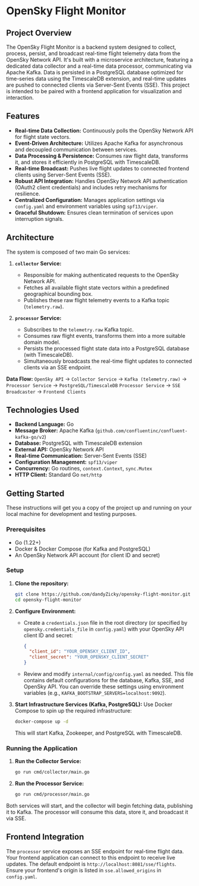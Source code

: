 # OpenSky Flight Monitor

## Project Overview

The OpenSky Flight Monitor is a backend system designed to collect, process, persist, and broadcast real-time flight telemetry data from the OpenSky Network API. It's built with a microservice architecture, featuring a dedicated data collector and a real-time data processor, communicating via Apache Kafka. Data is persisted in a PostgreSQL database optimized for time-series data using the TimescaleDB extension, and real-time updates are pushed to connected clients via Server-Sent Events (SSE). This project is intended to be paired with a frontend application for visualization and interaction.

## Features

*   **Real-time Data Collection:** Continuously polls the OpenSky Network API for flight state vectors.
*   **Event-Driven Architecture:** Utilizes Apache Kafka for asynchronous and decoupled communication between services.
*   **Data Processing & Persistence:** Consumes raw flight data, transforms it, and stores it efficiently in PostgreSQL with TimescaleDB.
*   **Real-time Broadcast:** Pushes live flight updates to connected frontend clients using Server-Sent Events (SSE).
*   **Robust API Integration:** Handles OpenSky Network API authentication (OAuth2 client credentials) and includes retry mechanisms for resilience.
*   **Centralized Configuration:** Manages application settings via `config.yaml` and environment variables using `spf13/viper`.
*   **Graceful Shutdown:** Ensures clean termination of services upon interruption signals.

## Architecture

The system is composed of two main Go services:

1.  **`collector` Service:**
    *   Responsible for making authenticated requests to the OpenSky Network API.
    *   Fetches all available flight state vectors within a predefined geographical bounding box.
    *   Publishes these raw flight telemetry events to a Kafka topic (`telemetry.raw`).

2.  **`processor` Service:**
    *   Subscribes to the `telemetry.raw` Kafka topic.
    *   Consumes raw flight events, transforms them into a more suitable domain model.
    *   Persists the processed flight state data into a PostgreSQL database (with TimescaleDB).
    *   Simultaneously broadcasts the real-time flight updates to connected clients via an SSE endpoint.

**Data Flow:**
`OpenSky API` &rarr; `Collector Service` &rarr; `Kafka (telemetry.raw)` &rarr; `Processor Service` &rarr; `PostgreSQL/TimescaleDB`
`Processor Service` &rarr; `SSE Broadcaster` &rarr; `Frontend Clients`

## Technologies Used

*   **Backend Language:** Go
*   **Message Broker:** Apache Kafka (`github.com/confluentinc/confluent-kafka-go/v2`)
*   **Database:** PostgreSQL with TimescaleDB extension
*   **External API:** OpenSky Network API
*   **Real-time Communication:** Server-Sent Events (SSE)
*   **Configuration Management:** `spf13/viper`
*   **Concurrency:** Go routines, `context.Context`, `sync.Mutex`
*   **HTTP Client:** Standard Go `net/http`

## Getting Started

These instructions will get you a copy of the project up and running on your local machine for development and testing purposes.

### Prerequisites

*   Go (1.22+)
*   Docker & Docker Compose (for Kafka and PostgreSQL)
*   An OpenSky Network API account (for client ID and secret)

### Setup

1.  **Clone the repository:**
    ```bash
    git clone https://github.com/dandyZicky/opensky-flight-monitor.git
    cd opensky-flight-monitor
    ```

2.  **Configure Environment:**
    *   Create a `credentials.json` file in the root directory (or specified by `opensky.credentials_file` in `config.yaml`) with your OpenSky API client ID and secret:
        ```json
        {
          "client_id": "YOUR_OPENSKY_CLIENT_ID",
          "client_secret": "YOUR_OPENSKY_CLIENT_SECRET"
        }
        ```
    *   Review and modify `internal/config/config.yaml` as needed. This file contains default configurations for the database, Kafka, SSE, and OpenSky API. You can override these settings using environment variables (e.g., `KAFKA_BOOTSTRAP_SERVERS=localhost:9092`).

3.  **Start Infrastructure Services (Kafka, PostgreSQL):**
    Use Docker Compose to spin up the required infrastructure:
    ```bash
    docker-compose up -d
    ```
    This will start Kafka, Zookeeper, and PostgreSQL with TimescaleDB.

### Running the Application

1.  **Run the Collector Service:**
    ```bash
    go run cmd/collector/main.go
    ```

2.  **Run the Processor Service:**
    ```bash
    go run cmd/processor/main.go
    ```

Both services will start, and the collector will begin fetching data, publishing it to Kafka. The processor will consume this data, store it, and broadcast it via SSE.

## Frontend Integration

The `processor` service exposes an SSE endpoint for real-time flight data. Your frontend application can connect to this endpoint to receive live updates. The default endpoint is `http://localhost:8081/sse/flights`. Ensure your frontend's origin is listed in `sse.allowed_origins` in `config.yaml`.